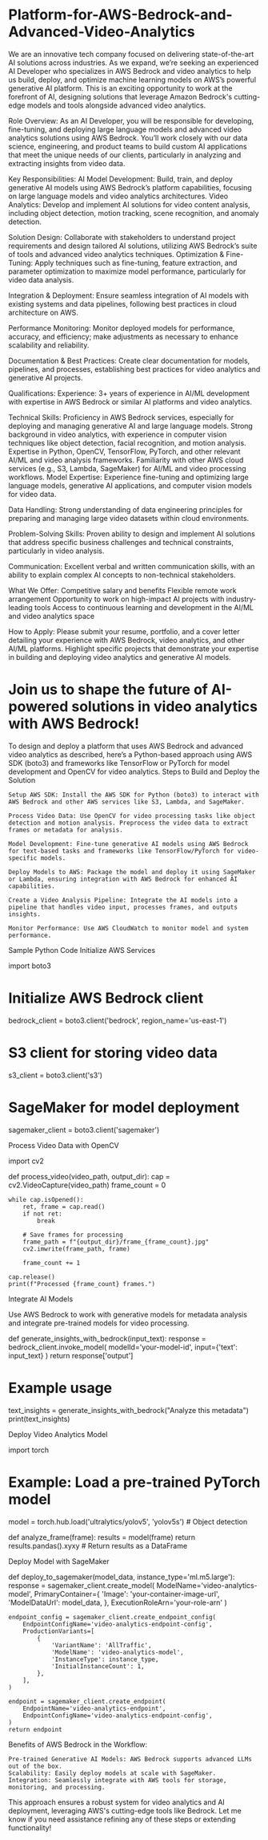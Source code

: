 # Platform-for-AWS-Bedrock-and-Advanced-Video-Analytics
We are an innovative tech company focused on delivering state-of-the-art AI solutions across industries. As we expand, we’re seeking an experienced AI Developer who specializes in AWS Bedrock and video analytics to help us build, deploy, and optimize machine learning models on AWS’s powerful generative AI platform. This is an exciting opportunity to work at the forefront of AI, designing solutions that leverage Amazon Bedrock's cutting-edge models and tools alongside advanced video analytics.

Role Overview: As an AI Developer, you will be responsible for developing, fine-tuning, and deploying large language models and advanced video analytics solutions using AWS Bedrock. You’ll work closely with our data science, engineering, and product teams to build custom AI applications that meet the unique needs of our clients, particularly in analyzing and extracting insights from video data.

Key Responsibilities:
AI Model Development: Build, train, and deploy generative AI models using AWS Bedrock’s platform capabilities, focusing on large language models and video analytics architectures.
Video Analytics: Develop and implement AI solutions for video content analysis, including object detection, motion tracking, scene recognition, and anomaly detection.

Solution Design: Collaborate with stakeholders to understand project requirements and design tailored AI solutions, utilizing AWS Bedrock’s suite of tools and advanced video analytics techniques.
Optimization & Fine-Tuning: Apply techniques such as fine-tuning, feature extraction, and parameter optimization to maximize model performance, particularly for video data analysis.

Integration & Deployment: Ensure seamless integration of AI models with existing systems and data pipelines, following best practices in cloud architecture on AWS.

Performance Monitoring: Monitor deployed models for performance, accuracy, and efficiency; make adjustments as necessary to enhance scalability and reliability.

Documentation & Best Practices: Create clear documentation for models, pipelines, and processes, establishing best practices for video analytics and generative AI projects.

Qualifications:
Experience: 3+ years of experience in AI/ML development with expertise in AWS Bedrock or similar AI platforms and video analytics.

Technical Skills:
Proficiency in AWS Bedrock services, especially for deploying and managing generative AI and large language models.
Strong background in video analytics, with experience in computer vision techniques like object detection, facial recognition, and motion analysis.
Expertise in Python, OpenCV, TensorFlow, PyTorch, and other relevant AI/ML and video analysis frameworks.
Familiarity with other AWS cloud services (e.g., S3, Lambda, SageMaker) for AI/ML and video processing workflows.
Model Expertise: Experience fine-tuning and optimizing large language models, generative AI applications, and computer vision models for video data.

Data Handling: Strong understanding of data engineering principles for preparing and managing large video datasets within cloud environments.

Problem-Solving Skills: Proven ability to design and implement AI solutions that address specific business challenges and technical constraints, particularly in video analysis.

Communication: Excellent verbal and written communication skills, with an ability to explain complex AI concepts to non-technical stakeholders.

What We Offer:
Competitive salary and benefits
Flexible remote work arrangement
Opportunity to work on high-impact AI projects with industry-leading tools
Access to continuous learning and development in the AI/ML and video analytics space

How to Apply: Please submit your resume, portfolio, and a cover letter detailing your experience with AWS Bedrock, video analytics, and other AI/ML platforms. Highlight specific projects that demonstrate your expertise in building and deploying video analytics and generative AI models.

Join us to shape the future of AI-powered solutions in video analytics with AWS Bedrock!
=========
To design and deploy a platform that uses AWS Bedrock and advanced video analytics as described, here’s a Python-based approach using AWS SDK (boto3) and frameworks like TensorFlow or PyTorch for model development and OpenCV for video analytics.
Steps to Build and Deploy the Solution

    Setup AWS SDK: Install the AWS SDK for Python (boto3) to interact with AWS Bedrock and other AWS services like S3, Lambda, and SageMaker.

    Process Video Data: Use OpenCV for video processing tasks like object detection and motion analysis. Preprocess the video data to extract frames or metadata for analysis.

    Model Development: Fine-tune generative AI models using AWS Bedrock for text-based tasks and frameworks like TensorFlow/PyTorch for video-specific models.

    Deploy Models to AWS: Package the model and deploy it using SageMaker or Lambda, ensuring integration with AWS Bedrock for enhanced AI capabilities.

    Create a Video Analysis Pipeline: Integrate the AI models into a pipeline that handles video input, processes frames, and outputs insights.

    Monitor Performance: Use AWS CloudWatch to monitor model and system performance.

Sample Python Code
Initialize AWS Services

import boto3

# Initialize AWS Bedrock client
bedrock_client = boto3.client('bedrock', region_name='us-east-1')

# S3 client for storing video data
s3_client = boto3.client('s3')

# SageMaker for model deployment
sagemaker_client = boto3.client('sagemaker')

Process Video Data with OpenCV

import cv2

def process_video(video_path, output_dir):
    cap = cv2.VideoCapture(video_path)
    frame_count = 0

    while cap.isOpened():
        ret, frame = cap.read()
        if not ret:
            break

        # Save frames for processing
        frame_path = f"{output_dir}/frame_{frame_count}.jpg"
        cv2.imwrite(frame_path, frame)

        frame_count += 1

    cap.release()
    print(f"Processed {frame_count} frames.")

Integrate AI Models

Use AWS Bedrock to work with generative models for metadata analysis and integrate pre-trained models for video processing.

def generate_insights_with_bedrock(input_text):
    response = bedrock_client.invoke_model(
        modelId='your-model-id',
        input={'text': input_text}
    )
    return response['output']

# Example usage
text_insights = generate_insights_with_bedrock("Analyze this metadata")
print(text_insights)

Deploy Video Analytics Model

import torch

# Example: Load a pre-trained PyTorch model
model = torch.hub.load('ultralytics/yolov5', 'yolov5s')  # Object detection

def analyze_frame(frame):
    results = model(frame)
    return results.pandas().xyxy  # Return results as a DataFrame

Deploy Model with SageMaker

def deploy_to_sagemaker(model_data, instance_type='ml.m5.large'):
    response = sagemaker_client.create_model(
        ModelName='video-analytics-model',
        PrimaryContainer={
            'Image': 'your-container-image-url',
            'ModelDataUrl': model_data,
        },
        ExecutionRoleArn='your-role-arn'
    )

    endpoint_config = sagemaker_client.create_endpoint_config(
        EndpointConfigName='video-analytics-endpoint-config',
        ProductionVariants=[
            {
                'VariantName': 'AllTraffic',
                'ModelName': 'video-analytics-model',
                'InstanceType': instance_type,
                'InitialInstanceCount': 1,
            },
        ],
    )

    endpoint = sagemaker_client.create_endpoint(
        EndpointName='video-analytics-endpoint',
        EndpointConfigName='video-analytics-endpoint-config',
    )
    return endpoint

Benefits of AWS Bedrock in the Workflow:

    Pre-trained Generative AI Models: AWS Bedrock supports advanced LLMs out of the box.
    Scalability: Easily deploy models at scale with SageMaker.
    Integration: Seamlessly integrate with AWS tools for storage, monitoring, and processing.

This approach ensures a robust system for video analytics and AI deployment, leveraging AWS's cutting-edge tools like Bedrock. Let me know if you need assistance refining any of these steps or extending functionality!
